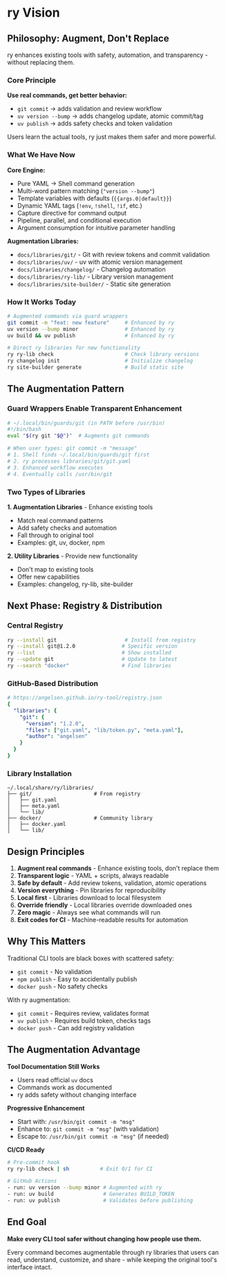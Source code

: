 # ry Vision

## Philosophy: Augment, Don't Replace

ry enhances existing tools with safety, automation, and transparency - without replacing them.

### Core Principle

**Use real commands, get better behavior:**
- `git commit` → adds validation and review workflow
- `uv version --bump` → adds changelog update, atomic commit/tag
- `uv publish` → adds safety checks and token validation

Users learn the actual tools, ry just makes them safer and more powerful.

### What We Have Now

**Core Engine:**
- Pure YAML → Shell command generation
- Multi-word pattern matching (`"version --bump"`)
- Template variables with defaults (`{{args.0|default}}`)
- Dynamic YAML tags (`!env`, `!shell`, `!if`, etc.)
- Capture directive for command output
- Pipeline, parallel, and conditional execution
- Argument consumption for intuitive parameter handling

**Augmentation Libraries:**
- `docs/libraries/git/` - Git with review tokens and commit validation
- `docs/libraries/uv/` - uv with atomic version management
- `docs/libraries/changelog/` - Changelog automation
- `docs/libraries/ry-lib/` - Library version management
- `docs/libraries/site-builder/` - Static site generation

### How It Works Today

```bash
# Augmented commands via guard wrappers
git commit -m "feat: new feature"     # Enhanced by ry
uv version --bump minor               # Enhanced by ry
uv build && uv publish                # Enhanced by ry

# Direct ry libraries for new functionality
ry ry-lib check                       # Check library versions
ry changelog init                     # Initialize changelog
ry site-builder generate              # Build static site
```

## The Augmentation Pattern

### Guard Wrappers Enable Transparent Enhancement
```bash
# ~/.local/bin/guards/git (in PATH before /usr/bin)
#!/bin/bash
eval "$(ry git "$@")"  # Augments git commands

# When user types: git commit -m "message"
# 1. Shell finds ~/.local/bin/guards/git first
# 2. ry processes libraries/git/git.yaml
# 3. Enhanced workflow executes
# 4. Eventually calls /usr/bin/git
```

### Two Types of Libraries

**1. Augmentation Libraries** - Enhance existing tools
- Match real command patterns
- Add safety checks and automation
- Fall through to original tool
- Examples: git, uv, docker, npm

**2. Utility Libraries** - Provide new functionality
- Don't map to existing tools
- Offer new capabilities
- Examples: changelog, ry-lib, site-builder

## Next Phase: Registry & Distribution

### Central Registry
```bash
ry --install git                      # Install from registry
ry --install git@1.2.0               # Specific version
ry --list                            # Show installed
ry --update git                      # Update to latest
ry --search "docker"                 # Find libraries
```

### GitHub-Based Distribution
```yaml
# https://angelsen.github.io/ry-tool/registry.json
{
  "libraries": {
    "git": {
      "version": "1.2.0",
      "files": ["git.yaml", "lib/token.py", "meta.yaml"],
      "author": "angelsen"
    }
  }
}
```

### Library Installation
```
~/.local/share/ry/libraries/
├── git/                    # From registry
│   ├── git.yaml
│   ├── meta.yaml
│   └── lib/
├── docker/                 # Community library
│   ├── docker.yaml
│   └── lib/
```

## Design Principles

1. **Augment real commands** - Enhance existing tools, don't replace them
2. **Transparent logic** - YAML + scripts, always readable
3. **Safe by default** - Add review tokens, validation, atomic operations
4. **Version everything** - Pin libraries for reproducibility
5. **Local first** - Libraries download to local filesystem
6. **Override friendly** - Local libraries override downloaded ones
7. **Zero magic** - Always see what commands will run
8. **Exit codes for CI** - Machine-readable results for automation

## Why This Matters

Traditional CLI tools are black boxes with scattered safety:
- `git commit` - No validation
- `npm publish` - Easy to accidentally publish
- `docker push` - No safety checks

With ry augmentation:
- `git commit` - Requires review, validates format
- `uv publish` - Requires build token, checks tags
- `docker push` - Can add registry validation

## The Augmentation Advantage

**Tool Documentation Still Works**
- Users read official `uv` docs
- Commands work as documented
- ry adds safety without changing interface

**Progressive Enhancement**
- Start with: `/usr/bin/git commit -m "msg"`
- Enhance to: `git commit -m "msg"` (with validation)
- Escape to: `/usr/bin/git commit -m "msg"` (if needed)

**CI/CD Ready**
```bash
# Pre-commit hook
ry ry-lib check | sh          # Exit 0/1 for CI

# GitHub Actions  
- run: uv version --bump minor # Augmented with ry
- run: uv build                # Generates BUILD_TOKEN
- run: uv publish              # Validates before publishing
```

## End Goal

**Make every CLI tool safer without changing how people use them.**

Every command becomes augmentable through ry libraries that users can read, understand, customize, and share - while keeping the original tool's interface intact.
